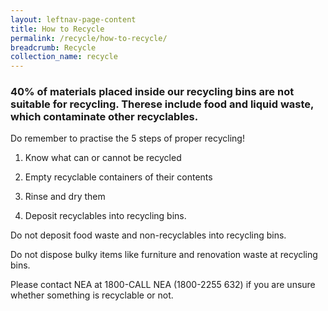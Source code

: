 ```yaml
---
layout: leftnav-page-content
title: How to Recycle
permalink: /recycle/how-to-recycle/
breadcrumb: Recycle
collection_name: recycle
---
```


### 40% of materials placed inside our recycling bins are not suitable for recycling. Therese include food and liquid waste, which contaminate other recyclables.

Do remember to practise the 5 steps of proper recycling!

1. Know what can or cannot be recycled

2. Empty recyclable containers of their contents

3. Rinse and dry them 

4. Deposit recyclables into recycling bins.


Do not deposit food waste and non-recyclables into recycling bins.

Do not dispose bulky items like furniture and renovation waste at recycling bins.

Please contact NEA at 1800-CALL NEA (1800-2255 632) if you are unsure whether something is recyclable or not.
